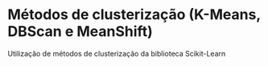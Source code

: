# Métodos de clusterização (K-Means, DBScan e MeanShift)

Utilização de métodos de clusterização da biblioteca Scikit-Learn
